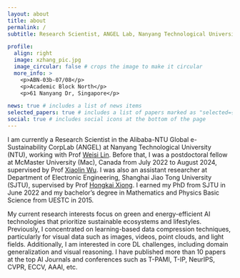 ```yaml
---
layout: about
title: about
permalink: /
subtitle: Research Scientist, ANGEL Lab, Nanyang Technological University (NTU), Singapore.

profile:
  align: right
  image: xzhang_pic.jpg
  image_circular: false # crops the image to make it circular
  more_info: >
    <p>ABN-03b-07/08</p>
    <p>Academic Block North</p>
    <p>61 Nanyang Dr, Singapore</p>

news: true # includes a list of news items
selected_papers: true # includes a list of papers marked as "selected={true}"
social: true # includes social icons at the bottom of the page
---
```


I am currently a Research Scientist in the Alibaba-NTU Global e-Sustainability CorpLab (ANGEL) at Nanyang Technological University (NTU), 
working with Prof [Weisi Lin](https://personal.ntu.edu.sg/wslin/Home.html). 
Before that, I was a postdoctoral fellow at McMaster University (Mac), Canada from July 2022 to August 2024, 
supervised by Prof [Xiaolin Wu](https://scholar.google.com/citations?user=ZuQnEIgAAAAJ).
I was also an assistant researcher at Department of Electronic Engineering, Shanghai Jiao Tong University (SJTU), 
supervised by Prof [Hongkai Xiong](https://min.sjtu.edu.cn/En/FacultyShow/4?Vid=14).
I earned my PhD from SJTU in June 2022 and my bachelor’s degree in Mathematics and Physics Basic Science from UESTC in 2015.

My current research interests focus on green and energy-efficient AI technologies that prioritize sustainable ecosystems and lifestyles. 
Previously, I concentrated on learning-based data compression techniques, particularly for visual data such as images, videos, point clouds, and light fields. 
Additionally, I am interested in core DL challenges, including domain generalization and visual reasoning. 
I have published more than 10 papers at the top AI Journals and conferences such as T-PAMI, T-IP, NeurIPS, CVPR, ECCV, AAAI, etc.